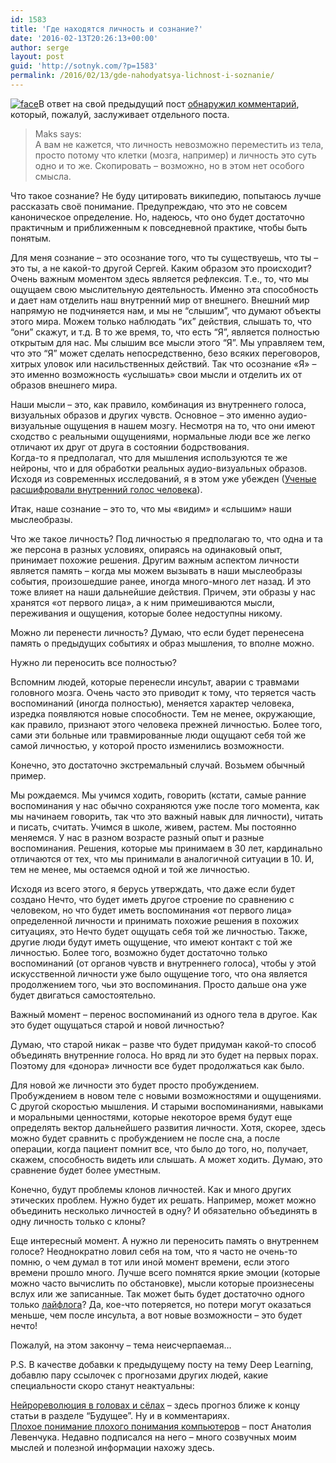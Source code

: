 ```yaml
---
id: 1583
title: 'Где находятся личность и сознание?'
date: '2016-02-13T20:26:13+00:00'
author: serge
layout: post
guid: 'http://sotnyk.com/?p=1583'
permalink: /2016/02/13/gde-nahodyatsya-lichnost-i-soznanie/
---
```


[![face](https://sotnyk.github.io/wp-content/uploads/2016/02/face-300x200.jpg)](https://sotnyk.github.io/wp-content/uploads/2016/02/face.jpg)В ответ на свой предыдущий пост [обнаружил комментарий](https://sotnyk.github.io/2016/02/02/chelovechestvo-posledniy-rubezh/#comment-4121), который, пожалуй, заслуживает отдельного поста.

> Maks says:  
> А вам не кажется, что личность невозможно переместить из тела, просто потому что клетки (мозга, например) и личность это суть одно и то же. Скопировать – возможно, но в этом нет особого смысла.

Что такое сознание? Не буду цитировать википедию, попытаюсь лучше рассказать своё понимание. Предупреждаю, что это не совсем каноническое определение. Но, надеюсь, что оно будет достаточно практичным и приближенным к повседневной практике, чтобы быть понятым.

Для меня сознание – это осознание того, что ты существуешь, что ты – это ты, а не какой-то другой Сергей. Каким образом это происходит? Очень важным моментом здесь является рефлексия. Т.е., то, что мы ощущаем свою мыслительную деятельность. Именно эта способность и дает нам отделить наш внутренний мир от внешнего. Внешний мир напрямую не подчиняется нам, и мы не “слышим”, что думают объекты этого мира. Можем только наблюдать “их” действия, слышать то, что “они” скажут, и т.д. В то же время, то, что есть “Я”, является полностью открытым для нас. Мы слышим все мысли этого “Я”. Мы управляем тем, что это “Я” может сделать непосредственно, безо всяких переговоров, хитрых уловок или насильственных действий. Так что осознание «Я» – это именно возможность «услышать» свои мысли и отделить их от образов внешнего мира.

Наши мысли – это, как правило, комбинация из внутреннего голоса, визуальных образов и других чувств. Основное – это именно аудио-визуальные ощущения в нашем мозгу. Несмотря на то, что они имеют сходство с реальными ощущениями, нормальные люди все же легко отличают их друг от друга в состоянии бодрствования.  
Когда-то я предполагал, что для мышления используются те же нейроны, что и для обработки реальных аудио-визуальных образов. Исходя из современных исследований, я в этом уже убежден ([Ученые расшифровали внутренний голос человека](https://lenta.ru/news/2014/10/30/innervoice/)).

Итак, наше сознание – это то, что мы «видим» и «слышим» наши мыслеобразы.

Что же такое личность? Под личностью я предполагаю то, что одна и та же персона в разных условиях, опираясь на одинаковый опыт, принимает похожие решения. Другим важным аспектом личности является память – когда мы можем вызывать в наши мыслеобразы события, произошедшие ранее, иногда много-много лет назад. И это тоже влияет на наши дальнейшие действия. Причем, эти образы у нас хранятся «от первого лица», а к ним примешиваются мысли, переживания и ощущения, которые более недоступны никому.

Можно ли перенести личность? Думаю, что если будет перенесена память о предыдущих событиях и образ мышления, то вполне можно.

Нужно ли переносить все полностью?

Вспомним людей, которые перенесли инсульт, аварии с травмами головного мозга. Очень часто это приводит к тому, что теряется часть воспоминаний (иногда полностью), меняется характер человека, изредка появляются новые способности. Тем не менее, окружающие, как правило, признают этого человека прежней личностью. Более того, сами эти больные или травмированные люди ощущают себя той же самой личностью, у которой просто изменились возможности.

Конечно, это достаточно экстремальный случай. Возьмем обычный пример.

Мы рождаемся. Мы учимся ходить, говорить (кстати, самые ранние воспоминания у нас обычно сохраняются уже после того момента, как мы начинаем говорить, так что это важный навык для личности), читать и писать, считать. Учимся в школе, живем, растем. Мы постоянно меняемся. У нас в разном возрасте разный опыт и разные воспоминания. Решения, которые мы принимаем в 30 лет, кардинально отличаются от тех, что мы принимали в аналогичной ситуации в 10. И, тем не менее, мы остаемся одной и той же личностью.

Исходя из всего этого, я берусь утверждать, что даже если будет создано Нечто, что будет иметь другое строение по сравнению с человеком, но что будет иметь воспоминания «от первого лица» определенной личности и принимать похожие решения в похожих ситуациях, это Нечто будет ощущать себя той же личностью. Также, другие люди будут иметь ощущение, что имеют контакт с той же личностью. Более того, возможно будет достаточно только воспоминаний (от органов чувств и внутреннего голоса), чтобы у этой искусственной личности уже было ощущение того, что она является продолжением того, чьи это воспоминания. Просто дальше она уже будет двигаться самостоятельно.

Важный момент – перенос воспоминаний из одного тела в другое. Как это будет ощущаться старой и новой личностью?

Думаю, что старой никак – разве что будет придуман какой-то способ объединять внутренние голоса. Но вряд ли это будет на первых порах. Поэтому для «донора» личности все будет продолжаться как было.

Для новой же личности это будет просто пробуждением. Пробуждением в новом теле с новыми возможностями и ощущениями. С другой скоростью мышления. И старыми воспоминаниями, навыками и моральными ценностями, которые некоторое время будут еще определять вектор дальнейшего развития личности. Хотя, скорее, здесь можно будет сравнить с пробуждением не после сна, а после операции, когда пациент помнит все, что было до того, но, получает, скажем, способность видеть или слышать. А может ходить. Думаю, это сравнение будет более уместным.

Конечно, будут проблемы клонов личностей. Как и много других этических проблем. Нужно будет их решать. Например, может можно объединить несколько личностей в одну? И обязательно объединять в одну личность только с клоны?

Еще интересный момент. А нужно ли переносить память о внутреннем голосе? Неоднократно ловил себя на том, что я часто не очень-то помню, о чем думал в тот или иной момент времени, если этого времени прошло много. Лучше всего помнятся яркие эмоции (которые можно часто вычислить по обстановке), мысли которые произнесены вслух или же записанные. Так может быть будет достаточно одного только [лайфлога](https://ru.wikipedia.org/wiki/%D0%9B%D0%B0%D0%B9%D1%84%D0%BB%D0%BE%D0%B3%D0%B3%D0%B8%D0%BD%D0%B3)? Да, кое-что потеряется, но потери могут оказаться меньше, чем после инсульта, а вот новые возможности – это будет нечто!

Пожалуй, на этом закончу – тема неисчерпаемая…

P.S. В качестве добавки к предыдущему посту на тему Deep Learning, добавлю пару ссылочек с прогнозами других людей, какие специальности скоро станут неактуальны:

[Нейрореволюция в головах и сёлах](https://habrahabr.ru/post/277069/) – здесь прогноз ближе к концу статьи в разделе “Будущее”. Ну и в комментариях.  
[Плохое понимание плохого понимания компьютеров](http://ailev.livejournal.com/1246025.html) – пост Анатолия Левенчука. Недавно подписался на него – много созвучных моим мыслей и полезной информации нахожу здесь.